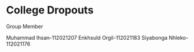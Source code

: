 # College Dropouts
Group Member

Muhammad Ihsan-112021207
Enkhsuld Orgil-112021183
Siyabonga Nhleko-112021176
